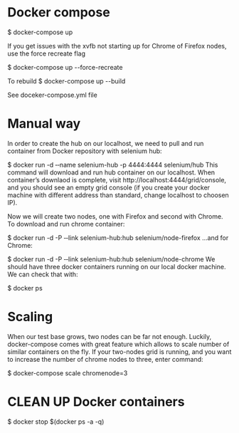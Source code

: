 Docker compose
==============
$ docker-compose up

If you get issues with the xvfb not starting up for Chrome of Firefox nodes, use the force recreate flag

$ docker-compose up --force-recreate

To rebuild
$ docker-compose up --build


See doceker-compose.yml file 

Manual way
==========
In order to create the hub on our localhost, we need to pull and run container from Docker repository with selenium hub:

$ docker run -d ‐‐name selenium-hub -p 4444:4444 selenium/hub
This command will download and run hub container on our localhost. When container’s downlaod is complete, visit http://localhost:4444/grid/console, and you should see an empty grid console (if you create your docker machine with different address than standard, change localhost to choosen IP).

Now we will create two nodes, one with Firefox and second with Chrome. To download and run chrome container:

$ docker run -d -P ‐‐link selenium-hub:hub selenium/node-firefox
…and for Chrome:

$ docker run -d -P ‐‐link selenium-hub:hub selenium/node-chrome
We should have three docker containers running on our local docker machine. We can check that with:

$ docker ps


Scaling
=======

When our test base grows, two nodes can be far not enough. Luckily, docker-compose comes with great feature which allows to scale number of similar containers on the fly. If your two-nodes grid is running, and you want to increase the number of chrome nodes to three, enter command:

$ docker-compose scale chromenode=3


CLEAN UP Docker containers
==========================
$ docker stop $(docker ps -a -q)
